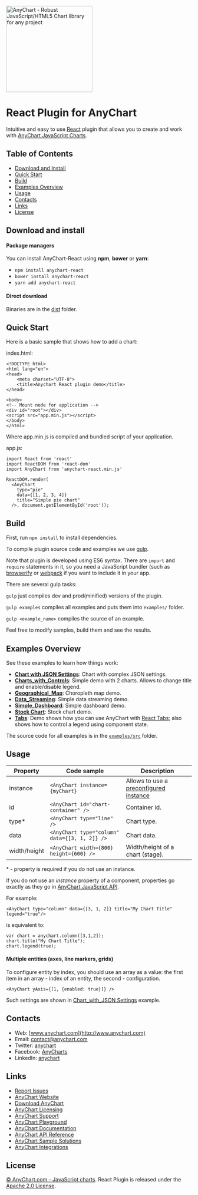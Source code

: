 [<img src="https://cdn.anychart.com/images/logo-transparent-segoe.png?2" width="234px" alt="AnyChart - Robust JavaScript/HTML5 Chart library for any project">](http://www.anychart.com)

React Plugin for AnyChart
=========

Intuitive and easy to use [React](https://facebook.github.io/react/) plugin that allows you to create and work with [AnyChart JavaScript Charts](http://anychart.com).

## Table of Contents

* [Download and Install](#download-and-install)
* [Quick Start](#quick-start)
* [Build](#build)
* [Examples Overview](#examples-overview)
* [Usage](#usage)
* [Contacts](#contacts)
* [Links](#links)
* [License](#license)

## Download and install

#### Package managers

You can install AnyChart-React using **npm**, **bower** or **yarn**:

* `npm install anychart-react`
* `bower install anychart-react`
* `yarn add anychart-react`

#### Direct download

Binaries are in the [dist](https://github.com/AnyChart/AnyChart-React/tree/master/dist) folder.

## Quick Start
Here is a basic sample that shows how to add a chart:

index.html:

```
<!DOCTYPE html>
<html lang="en">
<head>
    <meta charset="UTF-8">
    <title>Anychart React plugin demo</title>
</head>

<body>
<!-- Mount node for application -->
<div id="root"></div>
<script src="app.min.js"></script>
</body>
</html>
```
Where app.min.js is compiled and bundled script of your application.

app.js:

```
import React from 'react'
import ReactDOM from 'react-dom'
import AnyChart from 'anychart-react.min.js'

ReactDOM.render(
  <AnyChart
    type="pie"
    data={[1, 2, 3, 4]}
    title="Simple pie chart"
  />, document.getElementById('root'));
```

## Build
First, run `npm install` to install dependencies.

To compile plugin source code and examples we use [gulp](http://gulpjs.com/).

Note that plugin is developed using ES6 syntax. There are `import` and `require` statements in it, so you need a JavaScript bundler (such as [browserify](http://browserify.org/) or [webpack](https://webpack.github.io/) if you want to include it in your app.

There are several gulp tasks:

`gulp` just compiles dev and prod(minified) versions of the plugin.

`gulp examples` compiles all examples and puts them into `examples/` folder.

`gulp <example_name>` compiles the source of an example.

Feel free to modify samples, build them and see the results.

## Examples Overview
See these examples to learn how things work:

* **[Chart with JSON Settings](https://github.com/anychart/anychart-react/blob/master/examples/chart_with_json)**: Chart with complex JSON settings.
* **[Charts_with_Controls](https://github.com/anychart/anychart-react/blob/master/examples/chart_with_controls)**: Simple demo with 2 charts. Allows to change title and enable/disable legend.
* **[Geographical_Map](https://github.com/anychart/anychart-react/blob/master/examples/choropleth_map)**: Choropleth map demo.
* **[Data_Streaming](https://github.com/anychart/anychart-react/blob/master/examples/data_streaming)**: Simple data streaming demo.
* **[Simple_Dashboard](https://github.com/anychart/anychart-react/blob/master/examples/simple_dashboard)**: Simple dashboard demo.
* **[Stock Chart](https://github.com/anychart/anychart-react/blob/master/examples/stock)**: Stock chart demo.
* **[Tabs](https://github.com/anychart/anychart-react/blob/master/examples/chart_with_json)**: Demo shows how you can use AnyChart with [React Tabs](https://github.com/reactjs/react-tabs); also shows how to control a legend using component state.

The source code for all examples is in the [`examples/src`](https://github.com/anychart/anychart-react/blob/master/examples/src) folder.

## Usage
Property | Code sample | Description
--- | --- | ---
instance | `<AnyChart instance={myChart}` | Allows to use a [preconfigured instance](https://github.com/anychart/anychart-react/blob/master/examples/src/simple_dashboard.js)
id | `<AnyChart id="chart-container" />` | Container id.
type\* | `<AnyChart type="line" />` | Chart type.
data | `<AnyChart type="column" data={[3, 1, 2]} />` | Chart data.
width/height | `<AnyChart width={800} height={600} />` | Width/height of a chart (stage).
\* - property is required if you do not use an instance.

If you do not use an *instance* property of a component, properties go exactly as they go in [AnyChart JavaScript API](https://api.anychart.com).

For example:

```
<AnyChart type="column" data={[3, 1, 2]} title="My Chart Title" legend="true"/>
```
is equivalent to:

```
var chart = anychart.column([3,1,2]);
chart.title("My Chart Title");
chart.legend(true);
```

#### Multiple entities (axes, line markers, grids)
To configure entity by index, you should use an array as a value: the first item in an array - index of an entity, the second - configuration.

```
<AnyChart yAxis={[1, {enabled: true}]} />
```

Such settings are shown in [Chart_with_JSON Settings](https://github.com/anychart/anychart-react/blob/master/examples/src/chart_with_json.js) example.

## Contacts

* Web: [www.anychart.com](http://www.anychart.com)
* Email: [contact@anychart.com](mailto:contact@anychart.com)
* Twitter: [anychart](https://twitter.com/anychart)
* Facebook: [AnyCharts](https://www.facebook.com/AnyCharts)
* LinkedIn: [anychart](https://www.linkedin.com/company/anychart)

## Links

* [Report Issues](https://github.com/AnyChart/AnyChart-React/issues)
* [AnyChart Website](http://www.anychart.com)
* [Download AnyChart](http://www.anychart.com/download/)
* [AnyChart Licensing](http://www.anychart.com/buy/)
* [AnyChart Support](http://www.anychart.com/support/)
* [AnyChart Playground](http://playground.anychart.com)
* [AnyChart Documentation](http://docs.anychart.com)
* [AnyChart API Reference](http://api.anychart.com)
* [AnyChart Sample Solutions](http://www.anychart.com/solutions/)
* [AnyChart Integrations](http://www.anychart.com/integrations/)

## License

[© AnyChart.com - JavaScript charts](http://www.anychart.com). React Plugin is released under the [Apache 2.0 License](https://github.com/github.com/AnyChart/AnyChart-React/blob/master/LICENSE).
